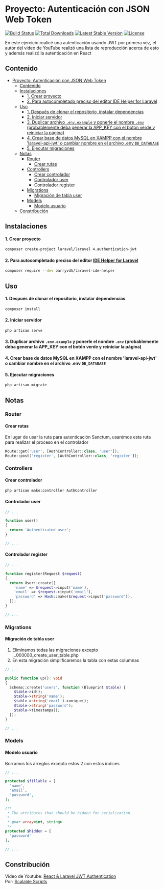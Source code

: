 # Proyecto: Autenticación con JSON Web Token

<a href="https://github.com/laravel/framework/actions"><img src="https://github.com/laravel/framework/workflows/tests/badge.svg" alt="Build Status"></a>
<a href="https://packagist.org/packages/laravel/framework"><img src="https://img.shields.io/packagist/dt/laravel/framework" alt="Total Downloads"></a>
<a href="https://packagist.org/packages/laravel/framework"><img src="https://img.shields.io/packagist/v/laravel/framework" alt="Latest Stable Version"></a>
<a href="https://packagist.org/packages/laravel/framework"><img src="https://img.shields.io/packagist/l/laravel/framework" alt="License"></a>

En este ejercicio realicé una autenticación usando JWT por primera vez, el autor del video de YouTube realizó una lista de reproducción acerca de esto y además realizó la autenticación en React

## Contenido

- [Proyecto: Autenticación con JSON Web Token](#proyecto-autenticación-con-json-web-token)
  - [Contenido](#contenido)
  - [Instalaciones](#instalaciones)
      - [1. Crear proyecto](#1-crear-proyecto)
      - [2. Para autocompletado preciso del editor IDE Helper for Laravel](#2-para-autocompletado-preciso-del-editor-ide-helper-for-laravel)
  - [Uso](#uso)
      - [1. Después de clonar el repositorio, instalar dependencias](#1-después-de-clonar-el-repositorio-instalar-dependencias)
      - [2. Iniciar servidor](#2-iniciar-servidor)
      - [3. Duplicar archivo `.env.example` y ponerle el nombre `.env` (probablemente deba generar la APP\_KEY con el botón verde y reiniciar la página)](#3-duplicar-archivo-envexample-y-ponerle-el-nombre-env-probablemente-deba-generar-la-app_key-con-el-botón-verde-y-reiniciar-la-página)
      - [4. Crear base de datos MySQL en XAMPP con el nombre 'laravel-api-jwt' o cambiar nombre en el archivo .env `DB_DATABASE`](#4-crear-base-de-datos-mysql-en-xampp-con-el-nombre-laravel-api-jwt-o-cambiar-nombre-en-el-archivo-env-db_database)
      - [5. Ejecutar migraciones](#5-ejecutar-migraciones)
  - [Notas](#notas)
    - [Router](#router)
      - [Crear rutas](#crear-rutas)
    - [Controllers](#controllers)
      - [Crear controlador](#crear-controlador)
      - [Controlador user](#controlador-user)
      - [Controlador register](#controlador-register)
    - [Migrations](#migrations)
      - [Migración de tabla user](#migración-de-tabla-user)
    - [Models](#models)
      - [Modelo usuario](#modelo-usuario)
  - [Constribución](#constribución)

## Instalaciones

#### 1. Crear proyecto

```bash
composer create-project laravel/laravel 4.authentication-jwt
```

#### 2. Para autocompletado preciso del editor [IDE Helper for Laravel](https://github.com/barryvdh/laravel-ide-helper)

```bash
composer require --dev barryvdh/laravel-ide-helper
```

## Uso

#### 1. Después de clonar el repositorio, instalar dependencias

```bash
composer install
```

#### 2. Iniciar servidor

```bash
php artisan serve
```

#### 3. Duplicar archivo `.env.example` y ponerle el nombre `.env` (probablemente deba generar la APP_KEY con el botón verde y reiniciar la página)


#### 4. Crear base de datos MySQL en XAMPP con el nombre 'laravel-api-jwt' o cambiar nombre en el archivo .env `DB_DATABASE`

#### 5. Ejecutar migraciones

```bash
php artisan migrate
```

## Notas

### Router

#### Crear rutas

En lugar de usar la ruta para autenticación Sanctum, usarémos esta ruta para realizar el proceso en el controlador

```php
Route::get('user', [AuthController::class, 'user']);
Route::post('register', [AuthController::class, 'register']);
```

### Controllers

#### Crear controlador

```bash
php artisan make:controller AuthController
```

#### Controlador user


```php
// ...

function user()
{
  return 'Authenticated user';
}

// ...
```

#### Controlador register

```php
// ...

function register(Request $request)
{
  return User::create([
    'name' => $request->input('name'),
    'email' => $request->input('email'),
    'password' => Hash::make($request->input('password')),
  ]);
}

// ...
```

### Migrations

#### Migración de tabla user

1. Eliminamos todas las migraciones excepto ...000000_create_user_table.php
2. En esta migración simplificaremos la tabla con estas columnas

```php
// ...

public function up(): void
{
  Schema::create('users', function (Blueprint $table) {
    $table->id();
    $table->string('name');
    $table->string('email')->unique();
    $table->string('password');
    $table->timestamps();
  });
}

// ...
```


### Models

#### Modelo usuario

Borramos los arreglos excepto estos 2 con estos indices

```php
// ...

protected $fillable = [
  'name',
  'email',
  'password',
];

/**
 * The attributes that should be hidden for serialization.
 *
 * @var array<int, string>
 */
protected $hidden = [
  'password'
];

// ...
```


## Constribución

Video de Youtube: [React & Laravel JWT Authentication](https://youtu.be/jIzPuM76-nI?list=PLlameCF3cMEuSQb-UCPDcUV_re5uXaOU9)  
Por: [Scalable Scripts](https://www.youtube.com/@ScalableScripts)
